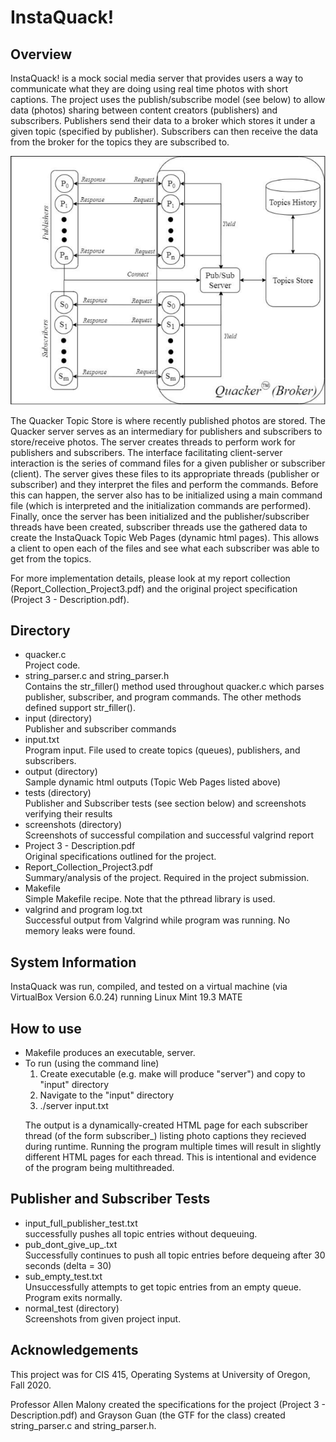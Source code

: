 <h1>InstaQuack!</h1>
<h2>Overview</h2>
<p>InstaQuack! is a mock social media server that provides users a way to communicate what they are doing using real time photos with short captions. The project uses the publish/subscribe model (see below) to allow data (photos) sharing between content creators (publishers) and subscribers. Publishers send their data to a broker which stores it under a given topic (specified by publisher). Subscribers can then receive the data from the broker for the topics they are subscribed to.</p>

![ScreenShot](/fig1.png)

<p>The Quacker Topic Store i​s where recently published photos are stored. The Quacker server serves as an intermediary for publishers and subscribers to store/receive photos. The server creates threads to perform work for publishers and subscribers. The interface facilitating client-server interaction is the series of command files for a given publisher or subscriber (client). The server gives these files to its appropriate threads (publisher or subscriber) and they interpret the files and perform the commands. Before this can happen, the server also has to be initialized using a main command file (which is interpreted and the initialization commands are performed). Finally, once the server has been initialized and the publisher/subscriber threads have been created, subscriber threads use the gathered data to create the ​InstaQuack Topic Web Pages (dynamic html pages). This allows a client to open each of the files and see what each subscriber was able to get from the topics.</p>

<p>For more implementation details, please look at my report collection (Report_Collection_Project3.pdf) and the original project specification (Project 3 - Description.pdf).</p>

<h2>Directory</h2>
<ul>
	<li>quacker.c<br>Project code.</li>
	<li>string_parser.c and string_parser.h<br>Contains the str_filler() method used throughout quacker.c which parses publisher, subscriber, and program commands. The other methods defined support str_filler().</li>
	<li>input (directory)<br>Publisher and subscriber commands</li>
	<li>input.txt<br>Program input. File used to create topics (queues), publishers, and subscribers.</li>
	<li>output (directory)<br>Sample dynamic html outputs (Topic Web Pages listed above)</li>
	<li>tests (directory)<br>Publisher and Subscriber tests (see section below) and screenshots verifying their results</li>
	<li>screenshots (directory)<br>Screenshots of successful compilation and successful valgrind report</li>
	<li>Project 3 - Description.pdf<br>Original specifications outlined for the project.</li>
	<li>Report_Collection_Project3.pdf<br>Summary/analysis of the project. Required in the project submission.</li>
	<li>Makefile<br>Simple Makefile recipe. Note that the pthread library is used.</li>
	<li>valgrind and program log.txt<br>Successful output from Valgrind while program was running. No memory leaks were found.</li>
</ul>

<h2>System Information</h2>
<p>InstaQuack was run, compiled, and tested on a virtual machine (via VirtualBox Version 6.0.24) running Linux Mint 19.3 MATE</p>

<h2>How to use</h2>
<ul> 
	<li>Makefile produces an executable, server.</li>
  	<li>To run (using the command line)
	  <ol>
	  	<li>Create executable (e.g. make will produce "server") and copy to "input" directory</li>
		<li>Navigate to the "input" directory</li>
		<li>./server input.txt</li>
		</ol>
	</li>
	<p>The output is a dynamically-created HTML page for each subscriber thread (of the form subscriber_<thread id>) listing photo captions they recieved during runtime. Running the program multiple times will result in slightly different HTML pages for each thread. This is intentional and evidence of the program being multithreaded.</p>
</ul>

<h2>Publisher and Subscriber Tests</h2>
<ul>
	<li>input_full_publisher_test.txt<br>successfully pushes all topic entries without dequeuing.</li>
	<li>pub_dont_give_up_.txt<br>Successfully continues to push all topic entries before dequeing after 30 seconds (delta = 30)</li>
	<li>sub_empty_test.txt<br>Unsuccessfully attempts to get topic entries from an empty queue. Program exits normally.</li>
	<li>normal_test (directory)<br>Screenshots from given project input.</li>
</ul>

<h2>Acknowledgements</h2>
<p>This project was for CIS 415, Operating Systems at University of Oregon, Fall 2020.</p> 
<p>Professor Allen Malony created the specifications for the project (Project 3 - Description.pdf) and Grayson Guan (the GTF for the class) created string_parser.c and string_parser.h.<p>
